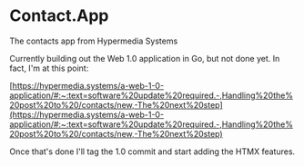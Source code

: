 # Contact.App

The contacts app from Hypermedia Systems

Currently building out the Web 1.0 application in Go, but not done yet. In fact, I'm at this point:

[https://hypermedia.systems/a-web-1-0-application/#:~:text=software%20update%20required.-,Handling%20the%20post%20to%20/contacts/new,-The%20next%20step](https://hypermedia.systems/a-web-1-0-application/#:~:text=software%20update%20required.-,Handling%20the%20post%20to%20/contacts/new,-The%20next%20step)

Once that's done I'll tag the 1.0 commit and start adding the HTMX features.
